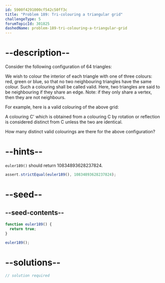 ```yaml
---
id: 5900f4291000cf542c50ff3c
title: "Problem 189: Tri-colouring a triangular grid"
challengeType: 5
forumTopicId: 301825
dashedName: problem-189-tri-colouring-a-triangular-grid
---
```


# --description--

Consider the following configuration of 64 triangles:

We wish to colour the interior of each triangle with one of three colours: red, green or blue, so that no two neighbouring triangles have the same colour. Such a colouring shall be called valid. Here, two triangles are said to be neighbouring if they share an edge. Note: if they only share a vertex, then they are not neighbours.

For example, here is a valid colouring of the above grid:

A colouring C' which is obtained from a colouring C by rotation or reflection is considered distinct from C unless the two are identical.

How many distinct valid colourings are there for the above configuration?

# --hints--

`euler189()` should return 10834893628237824.

```js
assert.strictEqual(euler189(), 10834893628237824);
```

# --seed--

## --seed-contents--

```js
function euler189() {
  return true;
}

euler189();
```

# --solutions--

```js
// solution required
```
